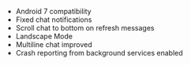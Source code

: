 * Android 7 compatibility
* Fixed chat notifications
* Scroll chat to bottom on refresh messages
* Landscape Mode
* Multiline chat improved
* Crash reporting from background services enabled
